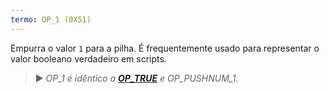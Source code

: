 ```yaml
---
termo: OP_1 (0X51)
---
```


Empurra o valor `1` para a pilha. É frequentemente usado para representar o valor booleano verdadeiro em scripts.

> ► *OP_1 é idêntico a **[OP_TRUE](/dictionnaire/O.md#op_true-0x51)** e OP_PUSHNUM_1.*
